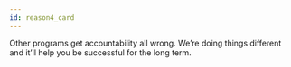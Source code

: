 ```yaml
---
id: reason4_card
---
```


Other programs get accountability all wrong. We’re doing things different and it’ll help you be successful for the long term.
